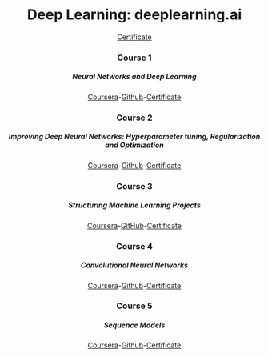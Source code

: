 <div align="center">
    <h1>Deep Learning: deeplearning.ai</h1>
    <a href="https://www.coursera.org/account/accomplishments/specialization/certificate/HUTTMHFUAEUD" target="_blank" title="Certificate">Certificate</a>
    <h3>Course 1</h3>
    <h5>Neural Networks and Deep Learning</h5>
    <a href="https://www.coursera.org/learn/neural-networks-deep-learning" target="_blank" title="Coursera">Coursera</a>-<a href="https://github.com/mzy-0624/Programming_Assignment_of_Deep_Learning_Coursera/tree/main/Course_1-Neural_Networks_and_Deep_Learning" target="_blank" title="GitHub">Github</a>-<a href="https://www.coursera.org/account/accomplishments/certificate/J664AU6EN847" target="_blank" title="Certificate">Certificate</a>
    <h3>Course 2</h3>
    <h5>Improving Deep Neural Networks: Hyperparameter tuning, Regularization and Optimization</h5> 
    <a href="https://www.coursera.org/learn/deep-neural-network" target="_blank" title="Coursera">Coursera</a>-<a href="https://github.com/mzy-0624/Programming_Assignment_of_Deep_Learning_Coursera/tree/main/Course_2-Improving_Deep_Neural_Networks_Hyperparameter_tuning_Regularization_and_Optimization" target="_blank" title="GitHub">Github</a>-<a href="https://www.coursera.org/account/accomplishments/certificate/WS96Z8EZUJU7" target="_blank" title="Certificate">Certificate</a>
	<h3>Course 3</h3>
	<h5>Structuring Machine Learning Projects</h5>
    <a href="https://www.coursera.org/learn/machine-learning-projects" target="_blank" title="Coursera">Coursera</a>-<a href="https://github.com/mzy-0624/Programming_Assignment_of_Deep_Learning_Coursera/tree/main/Course_3-Structuring_Machine_Learning_Projects" target="_blank" title="GitHub">GitHub</a>-<a href="https://www.coursera.org/account/accomplishments/certificate/6PHVLBS594NU"  target="_blank" title="Certificate">Certificate</a>
	<h3>Course 4</h3>
    <h5>Convolutional Neural Networks</h5>
	<a href="https://www.coursera.org/learn/convolutional-neural-networks"  target="_blank" title="Coursera">Coursera</a>-<a href="https://github.com/mzy-0624/Programming_Assignment_of_Deep_Learning_Coursera/tree/main/Course_4-Convolutional_Neural_Networks"  target="_blank" title="GitHub">Github</a>-<a href="https://www.coursera.org/account/accomplishments/certificate/PDAGQCA8LQRC"  target="_blank" title="Certificate">Certificate</a>
	<h3>Course 5</h3>
    <h5>Sequence Models</h5>
	<a href="https://www.coursera.org/learn/nlp-sequence-models"  target="_blank" title="Coursera">Coursera</a>-<a href="https://github.com/mzy-0624/Programming_Assignment_of_Deep_Learning_Coursera/tree/main/Course_5-Sequence_Models"  target="_blank" title="GitHub">Github</a>-<a href="https://www.coursera.org/account/accomplishments/certificate/QMWQHY2XNNKH"  target="_blank" title="Certificate">Certificate</a>
</div>

